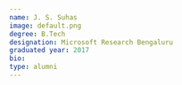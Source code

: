 ```yaml
---
name: J. S. Suhas
image: default.png
degree: B.Tech
designation: Microsoft Research Bengaluru
graduated year: 2017
bio:
type: alumni
---
```


